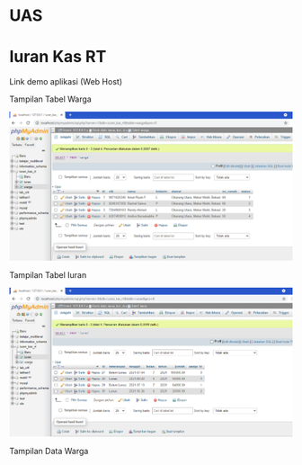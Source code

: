 # UAS

# Iuran Kas RT

Link demo aplikasi (Web Host)



Tampilan Tabel Warga




![input](https://github.com/ikmalriyan21/Iuran_Kas_RT_UAS/blob/1bedc9e71008a68e862128db2f0791e0aac7c678/Screenshot/tabel%20warga.png)

Tampilan Tabel Iuran




![input](https://github.com/ikmalriyan21/Iuran_Kas_RT_UAS/blob/51684532a987585f85de483629e963af0e31b6d9/Screenshot/tabel%20iuran.png)

Tampilan Data Warga


























